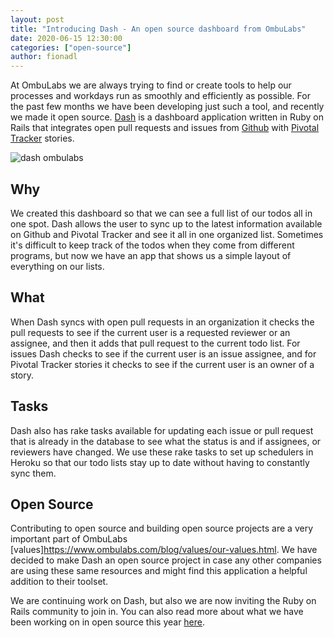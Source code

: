 ```yaml
---
layout: post
title: "Introducing Dash - An open source dashboard from OmbuLabs"
date: 2020-06-15 12:30:00
categories: ["open-source"]
author: fionadl
---
```

At OmbuLabs we are always trying to find or create tools to help our processes and workdays run as smoothly and efficiently as possible. For the past few months we have been developing just such a tool, and recently we made it open source. [Dash](https://github.com/fastruby/dash) is a dashboard application written in Ruby on Rails that integrates open pull requests and issues from [Github](https://github.com/) with [Pivotal Tracker](https://www.pivotaltracker.com/) stories.

<!--more-->

<img src="/blog/assets/images/dash.png" alt="dash ombulabs" class="medium-img">

## Why
We created this dashboard so that we can see a full list of our todos all in one spot. Dash allows the user to sync up to the latest information available on Github and Pivotal Tracker and see it all in one organized list. Sometimes it's difficult to keep track of the todos when they come from different programs, but now we have an app that shows us a simple layout of everything on our lists.

## What
When Dash syncs with open pull requests in an organization it checks the pull requests to see if the current user is a requested reviewer or an assignee, and then it adds that pull request to the current todo list. For issues Dash checks to see if the current user is an issue assignee, and for Pivotal Tracker stories it checks to see if the current user is an owner of a story.

## Tasks
Dash also has rake tasks available for updating each issue or pull request that is already in the database to see what the status is and if assignees, or reviewers have changed. We use these rake tasks to set up schedulers in Heroku so that our todo lists stay up to date without having to constantly sync them.

## Open Source
Contributing to open source and building open source projects are a very important part of OmbuLabs [values]https://www.ombulabs.com/blog/values/our-values.html. We have decided to make Dash an open source project in case any other companies are using these same resources and might find this application a helpful addition to their toolset.

We are continuing work on Dash, but also we are now inviting the Ruby on Rails community to join in. You can also read more about what we have been working on in open source this year [here](https://www.ombulabs.com/blog/open-source/open-source-report-q1.html).
